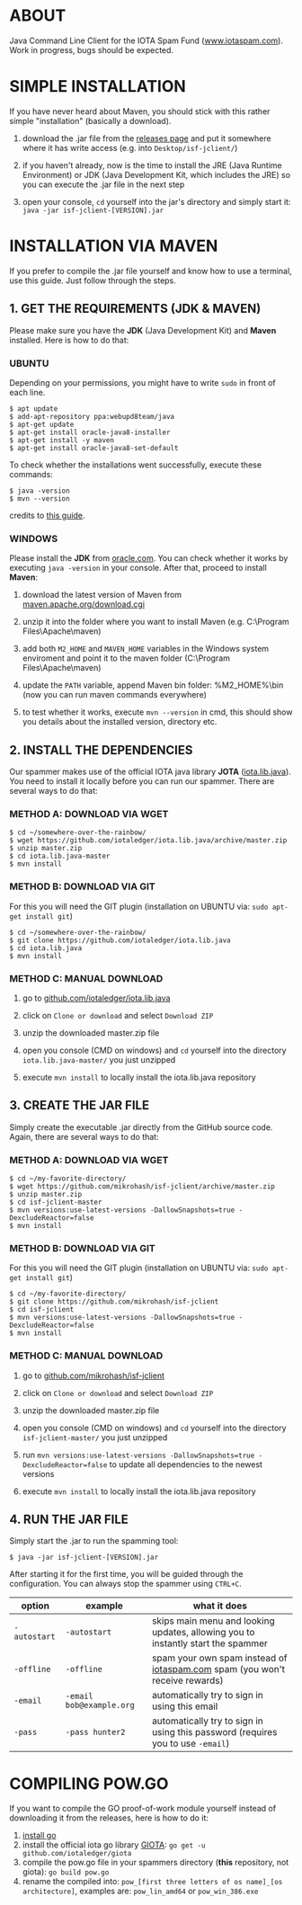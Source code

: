 # ABOUT

Java Command Line Client for the IOTA Spam Fund (www.iotaspam.com). Work in progress, bugs should be expected.


# SIMPLE INSTALLATION

If you have never heard about Maven, you should stick with this rather simple "installation" (basically a download).

1. download the .jar file from the [releases page](https://github.com/mikrohash/isf-jclient/releases) and put it somewhere where it has write access (e.g. into `Desktop/isf-jclient/`)

2. if you haven't already, now is the time to install the JRE (Java Runtime Environment) or JDK (Java Development Kit, which includes the JRE) so you can execute the .jar file in the next step

3. open your console, `cd` yourself into the jar's directory and simply start it: `java -jar isf-jclient-[VERSION].jar `


# INSTALLATION VIA MAVEN

If you prefer to compile the .jar file yourself and know how to use a terminal, use this guide. Just follow through the steps.

## 1. GET THE REQUIREMENTS (JDK & MAVEN)

Please make sure you have the **JDK** (Java Development Kit) and **Maven** installed. Here is how to do that:

### UBUNTU

Depending on your permissions, you might have to write `sudo` in front of each line.

	$ apt update
	$ add-apt-repository ppa:webupd8team/java
	$ apt-get update
	$ apt-get install oracle-java8-installer
	$ apt-get install -y maven 
	$ apt-get install oracle-java8-set-default

To check whether the installations went successfully, execute these commands:

	$ java -version
	$ mvn --version

credits to [this guide](https://medium.com/@scott.tudd/an-almost-complete-guide-to-setting-up-a-full-iota-node-d9784dfdc80).

### WINDOWS

Please install the **JDK** from [oracle.com](http://www.oracle.com/technetwork/java/javase/downloads/jdk9-downloads-3848520.html). You can check whether it works by executing `java -version` in your console. After that, proceed to install **Maven**:

1. download the latest version of Maven from [maven.apache.org/download.cgi](https://maven.apache.org/download.cgi)

2. unzip it into the folder where you want to install Maven (e.g. C:\Program Files\Apache\maven)

3. add both `M2_HOME` and `MAVEN_HOME` variables in the Windows system enviroment and point it to the maven folder (C:\Program Files\Apache\maven)

4. update the `PATH` variable, append Maven bin folder: %M2_HOME%\bin (now you can run maven commands everywhere)

5. to test whether it works, execute `mvn --version` in cmd, this should show you details about the installed version, directory etc.

## 2. INSTALL THE DEPENDENCIES

Our spammer makes use of the official IOTA java library **JOTA** ([iota.lib.java](https://github.com/iotaledger/iota.lib.java)). You need to install it locally before you can run our spammer. There are several ways to do that:

### METHOD A: DOWNLOAD VIA WGET

	$ cd ~/somewhere-over-the-rainbow/
	$ wget https://github.com/iotaledger/iota.lib.java/archive/master.zip
	$ unzip master.zip
	$ cd iota.lib.java-master
	$ mvn install
	
### METHOD B: DOWNLOAD VIA GIT

For this you will need the GIT plugin (installation on UBUNTU via: `sudo apt-get install git`)

	$ cd ~/somewhere-over-the-rainbow/
	$ git clone https://github.com/iotaledger/iota.lib.java
	$ cd iota.lib.java
	$ mvn install
	
### METHOD C: MANUAL DOWNLOAD

1. go to [github.com/iotaledger/iota.lib.java](https://github.com/iotaledger/iota.lib.java)

2. click on `Clone or download` and select `Download ZIP`

3. unzip the downloaded master.zip file

4. open you console (CMD on windows) and `cd` yourself into the directory `iota.lib.java-master/` you just unzipped

5. execute `mvn install` to locally install the iota.lib.java repository

## 3. CREATE THE JAR FILE

Simply create the executable .jar directly from the GitHub source code. Again, there are several ways to do that:

### METHOD A: DOWNLOAD VIA WGET

	$ cd ~/my-favorite-directory/
	$ wget https://github.com/mikrohash/isf-jclient/archive/master.zip
	$ unzip master.zip
	$ cd isf-jclient-master
	$ mvn versions:use-latest-versions -DallowSnapshots=true -DexcludeReactor=false
	$ mvn install

### METHOD B: DOWNLOAD VIA GIT

For this you will need the GIT plugin (installation on UBUNTU via: `sudo apt-get install git`)
	
	$ cd ~/my-favorite-directory/
	$ git clone https://github.com/mikrohash/isf-jclient
	$ cd isf-jclient
	$ mvn versions:use-latest-versions -DallowSnapshots=true -DexcludeReactor=false
	$ mvn install
	
### METHOD C: MANUAL DOWNLOAD

1. go to [github.com/mikrohash/isf-jclient](https://github.com/mikrohash/isf-jclient)

2. click on `Clone or download` and select `Download ZIP`

3. unzip the downloaded master.zip file

4. open you console (CMD on windows) and `cd` yourself into the directory `isf-jclient-master/` you just unzipped

5. run `mvn versions:use-latest-versions -DallowSnapshots=true -DexcludeReactor=false` to update all dependencies to the newest versions

5. execute `mvn install` to locally install the iota.lib.java repository

## 4. RUN THE JAR FILE

Simply start the .jar to run the spamming tool:

	$ java -jar isf-jclient-[VERSION].jar

After starting it for the first time, you will be guided through the configuration. You can always stop the spammer using `CTRL+C`.

| option | example | what it does |
| --- | --- | --- |
| `-autostart` | `-autostart` | skips main menu and looking updates, allowing you to instantly start the spammer |
| `-offline` | `-offline` | spam your own spam instead of [iotaspam.com](http://iotaspam.com) spam (you won't receive rewards) |
| `-email` | `-email bob@example.org` | automatically try to sign in using this email |
| `-pass` | `-pass hunter2` | automatically try to sign in using this password (requires you to use `-email`) |

# COMPILING POW.GO

If you want to compile the GO proof-of-work module yourself instead of downloading it from the releases, here is how to do it:

1. [install go](https://golang.org/doc/install)
2. install the official iota go library [GIOTA](https://github.com/iotaledger/giota#install): `go get -u github.com/iotaledger/giota`
3. compile the pow.go file in your spammers directory (**this** repository, not giota): `go build pow.go`
4. rename the compiled into: `pow_[first three letters of os name]_[os architecture]`, examples are: `pow_lin_amd64` or `pow_win_386.exe`